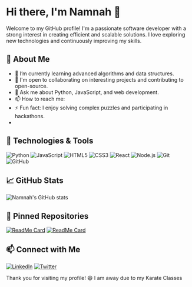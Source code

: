 # Hi there, I'm Namnah 👋

Welcome to my GitHub profile! I'm a passionate software developer with a strong interest in creating efficient and scalable solutions. I love exploring new technologies and continuously improving my skills.

## 🚀 About Me

- 🌱 I’m currently learning advanced algorithms and data structures.
- 💼 I'm open to collaborating on interesting projects and contributing to open-source.
- 💬 Ask me about Python, JavaScript, and web development.
- 📫 How to reach me: 
- ⚡ Fun fact: I enjoy solving complex puzzles and participating in hackathons.
- 

## 🔧 Technologies & Tools

![Python](https://img.shields.io/badge/-Python-3776AB?style=flat-square&logo=python&logoColor=white)
![JavaScript](https://img.shields.io/badge/-JavaScript-F7DF1E?style=flat-square&logo=javascript&logoColor=black)
![HTML5](https://img.shields.io/badge/-HTML5-E34F26?style=flat-square&logo=html5&logoColor=white)
![CSS3](https://img.shields.io/badge/-CSS3-1572B6?style=flat-square&logo=css3&logoColor=white)
![React](https://img.shields.io/badge/-React-61DAFB?style=flat-square&logo=react&logoColor=black)
![Node.js](https://img.shields.io/badge/-Node.js-339933?style=flat-square&logo=node.js&logoColor=white)
![Git](https://img.shields.io/badge/-Git-F05032?style=flat-square&logo=git&logoColor=white)
![GitHub](https://img.shields.io/badge/-GitHub-181717?style=flat-square&logo=github&logoColor=white)

## 📈 GitHub Stats

![Namnah's GitHub stats](https://github-readme-stats.vercel.app/api?username=namnah&show_icons=true&theme=radical)


## 📌 Pinned Repositories

[![ReadMe Card](https://github-readme-stats.vercel.app/api/pin/?username=namnah&repo=awesome-project&theme=radical)](https://github.com/namnah/awesome-project)
[![ReadMe Card](https://github-readme-stats.vercel.app/api/pin/?username=namnah&repo=another-cool-project&theme=radical)](https://github.com/namnah/another-cool-project)

## 📫 Connect with Me

[![LinkedIn](https://img.shields.io/badge/-LinkedIn-0077B5?style=flat-square&logo=linkedin&logoColor=white)](https://www.linkedin.com/in/namnah)
[![Twitter](https://img.shields.io/badge/-Twitter-1DA1F2?style=flat-square&logo=twitter&logoColor=white)](https://twitter.com/namnah)

Thank you for visiting my profile! 😄
I am away due to my Karate Classes
